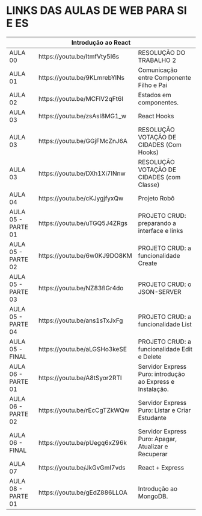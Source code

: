 

<h1>LINKS DAS AULAS DE WEB PARA SI E ES</h1>

<table>
	<thead>
		<tr>
			<th colspan="3">Introdução ao React</th>
		</tr>
	</thead
	<tbody>
		<tr>
			<td>
				AULA 00
			</td>
			<td>
				https://youtu.be/ItmfVty5I6s
			</td>
			<td>
				RESOLUÇÃO DO TRABALHO 2
			</td>
		</tr>
		<tr>
			<td>
				AULA 01
			</td>
			<td>
				https://youtu.be/9KLmrebYlNs
			</td>
			<td>
				Comunicação entre Componente Filho e Pai
			</td>
		</tr>
		<tr>
			<td>
				AULA 02
			</td>
			<td>
				https://youtu.be/MCFlV2qFt6I
			</td>
			<td>
				Estados em componentes.
			</td>
		</tr>
		<tr>
			<td>
				AULA 03
			</td>
			<td>
				https://youtu.be/zsAsl8MG1_w
			</td>
			<td>
				React Hooks
			</td>
		</tr>
		<tr>
			<td>
				AULA 03
			</td>
			<td>
				https://youtu.be/GGjFMcZnJ6A
			</td>
			<td>
				RESOLUÇÃO VOTAÇÃO DE CIDADES (Com Hooks)
			</td>
		</tr>
		<tr>
			<td>
				AULA 03 
			</td>
			<td>
				https://youtu.be/DXh1Xi7INnw
			</td>
			<td>
				RESOLUÇÃO VOTAÇÃO DE CIDADES (com Classe)
			</td>
		</tr>
		<tr>
			<td>
				AULA 04
			</td>
			<td>
				https://youtu.be/cKJygjfyxQw
			</td>
			<td>
				Projeto Robô
			</td>
		</tr>
		<tr>
			<td>
				AULA 05 - PARTE 01
			</td>
			<td>
				https://youtu.be/uTGQ5J4ZRgs
			</td>
			<td>
				PROJETO CRUD: preparando a interface e links
			</td>
		</tr>
		<tr>
			<td>
				AULA 05 - PARTE 02
			</td>
			<td>
				https://youtu.be/6w0KJ9DO8KM
			</td>
			<td>
				PROJETO CRUD: a funcionalidade Create
			</td>
		</tr>
		<tr>
			<td>
				AULA 05 - PARTE 03
			</td>
			<td>
				https://youtu.be/NZ83flGr4do
			</td>
			<td>
				PROJETO CRUD: o JSON-SERVER
			</td>
		</tr>
		<tr>
			<td>
				AULA 05 - PARTE 04
			</td>
			<td>
				https://youtu.be/ans1sTxJxFg
			</td>
			<td>
				PROJETO CRUD: a funcionalidade List
			</td>
		</tr>
		<tr>
			<td>
				AULA 05 - FINAL
			</td>
			<td>
				https://youtu.be/aLGSHo3keSE
			</td>
			<td>
				PROJETO CRUD: a funcionalidade Edit e Delete
			</td>
		</tr>
		<tr>
			<td>
				AULA 06 - PARTE 01
			</td>
			<td>
				https://youtu.be/A8tSyor2RTI
			</td>
			<td>
				Servidor Express Puro: introdução ao Express e Instalação.
			</td>
		</tr>
		<tr>
			<td>
				AULA 06 - PARTE 02
			</td>
			<td>
				https://youtu.be/rEcCgTZkWQw
			</td>
			<td>
				Servidor Express Puro: Listar e Criar Estudante
			</td>
		</tr>
		<tr>
			<td>
				AULA 06 - FINAL
			</td>
			<td>
				https://youtu.be/pUegq6xZ96k
			</td>
			<td>
				Servidor Express Puro: Apagar, Atualizar e Recuperar
			</td>
		</tr>
		<tr>
			<td>
				AULA 07
			</td>
			<td>
				https://youtu.be/JkGvGmI7vds
			</td>
			<td>
				React + Express
			</td>
		</tr>
		<tr>
			<td>
				AULA 08 - PARTE 01
			</td>
			<td>
				https://youtu.be/gEdZ886LLOA
			</td>
			<td>
				Introdução ao MongoDB. 
			</td>
		</tr>
	</tbody>
</table>

  


